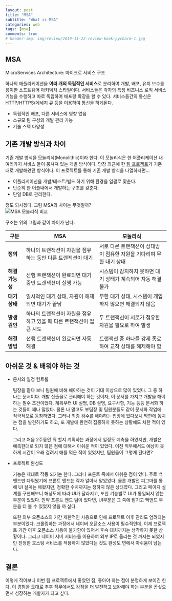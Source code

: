 ```yaml
---  
layout: post  
title: "MSA"  
subtitle: "What is MSA"  
categories: web  
tags: [msa]   
comments: true  
# header-img: img/review/2019-11-22-review-book-pycharm-1.jpg  
---  
```

  
## MSA  
MicroServices Architecture: 마이크로 서비스 구조

하나의 애플리케이션을 **여러 개의 독립적인 서비스**로 분리하여 개발, 배포, 유지 보수를 용이한 소프트웨어 아키텍처 스타일이다. 서비스들은 각자의 특징 비즈니스 로직 서비스 기능을 수행하고 따로 독립하여 배포랑 확장을 할 수 있다. 서비스들간의 통신은 HTTP/HTTPS/메세지 큐 등을 이용하여 통신을 하게된다.

- 독립적인 배포, 다른 서비스에 영향 없음
- 소규모 팀 구성의 개발 관리 가능
- 기술 스택 다양성

## 기존 개발 방식과 차이

기존 개발 방식을 모놀리식(Monolithic)이라 한다. 이 모놀리식은 한 어플리케이션 내 여러가지 서비스 들이 뭉쳐져 있는 개발 방식이다. 당장 최근에 한 [팀 프로젝트](https://zzangkkmin.github.io/think/2025/01/15/think-scvs/)가 기존 대로 개발해왔던 방식이다. 이 프로젝트를 통해 기존 개발 방식을 나열하자면...  

- 어플리케이션을 개발/테스트/빌드 하기 위해 환경을 일괄로 맞춘다.
- 단순히 한 어플내에서 개발하는 구조를 갖춘다.
- 단일 DB로 관리한다.

정도 되시겠다. 그럼 MSA와 차이는 무엇일까?  
![MSA 모놀리식 비교](https://zzangkkmin.github.io/assets/img/postImages/2025-02-11-web-msa-compare.png)  

구조는 위의 그림과 같이 차이가 난다. 

|**구분**|**MSA**|**모놀리식**|
|--------|-------------------|--------------------|
|**정의**|하나의 트랜잭션이 자원을 점유하는 동안 다른 트랜잭션이 대기|서로 다른 트랜잭션이 상대방이 점유한 자원을 기다리며 무한 대기 상태|
|**해결 가능성**|선행 트랜잭션이 완료되면 대기 중인 트랜잭션이 실행 가능|시스템이 감지하지 못하면 대기 상태가 계속되어 자동 해결 불가|
|**대기 상태**| 일시적인 대기 상태, 자원이 해제되면 대기가 끝남|무한 대기 상태, 시스템이 개입하지 않으면 해결되지 않음|
|**발생 원인**| 하나의 트랜잭션이 자원을 점유하고 있을 때 다른 트랜잭션이 접근 시도| 두 트랜잭션이 서로가 점유한 자원을 필요로 하여 발생|
|**해결 방법**| 선행 트랜잭션이 완료되면 자동 해결| 트랜잭션 중 하나를 강제 종료하여 교착 상태를 해제해야 함|

## 아쉬운 것 & 배워야 하는 것
- 문서와 일정 컨트롤  
  
  팀장을 맡다 보니 팀원에 비해 해야하는 것이 기대 이상으로 많이 있었다. 그 중 하나는 문서이다. 개발 산출물로 관리해야 하는 것이자, 이 문서를 가지고 개발을 해야하는 필수 조건이었다. 계획부터 UI 설명, DB 설명, 요구사항, 기능 등등 문서화 하는 것들이 꽤나 많았다. 물론 나 말고도 부팀장 및 팀원분들도 같이 문서화 작업에 적극적으로 동참하였다. 그러나 최종 검수를 해야하는 입장에 있다보니 막판에 놓치는 점을 발견하기도 하고, 또 개발에 완연히 집중하지 못하는 상황에도 처한 적이 있다.  

  그리고 처음 2주동안 뭐 할지 계획하는 과정에서 일정도 예측을 하였지만, 개발은 예측한대로 되지 않은 점에 대해서 아쉬운 적이 있었다. 이전 직무에서도 예상치 못하게 시간이 오래 걸려서 애를 먹은 적이 있었지만, 팀원들이 그렇게 된다면?

- 프로젝트 완성도  

  기능은 제대로 작동 되기는 한다. 그러나 프론트 족에서 아쉬운 점이 있다. 주로 백앤드만 다뤄봤기에 프론트 앤드는 각자 알아서 맡았었다. 물론 개발전 피그마를 통해 UI 설계는 해왔지만, 정확한 수치까지는 정하지 않은 상태였다. 그리고 페이지 설계를 구현해보니 해상도에 따라 UI가 달라지고, 또한 기능별로 UI가 통일되지 않는 부분이 있었다. 만약 프론트 앤드 팀이 있다면, UI부분은 그 쪽에 맡기고 백앤드 부분을 더 볼 수 있었지 않을 까 싶다.  

  또한 외부 오픈소스의 기간 제한적인 사용으로 인해 프로젝트 이후 관리도 염려되는 부분이었다. 크롤링하는 과정에서 네이버 오픈소스 사용이 필수적인데, 이제 프로젝트 기간 이후 오픈소스 사용이 불가함이 있어서 후속 대치까지는 생각하지 못한 상황이다. 그리고 네이버 서버 서비스를 이용하여 외부 IP로 올리는 것 까지는 되었지만 진정한 호스팅 서비스를 적용하지 않았다는 것도 완성도 면에서 아쉬움이 남는다.

## 결론

이렇게 적어보니 이번 팀 프로젝트에서 좋았던 점, 좋아야 하는 점이 분명하게 보이긴 한다. 이 경험을 토대로 추후 직무에서도 강점을 더 발전하고 보완해야 하는 부분을 곱싶으면서 성장하는 개발자가 되고 싶다.
